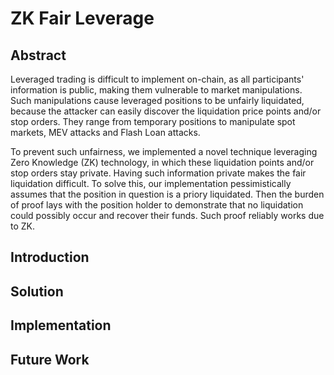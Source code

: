 # ZK Fair Leverage

## Abstract

Leveraged trading is difficult to implement on-chain, as all participants' information is public, making them vulnerable to market manipulations. Such manipulations cause
leveraged positions to be unfairly liquidated, because the attacker can easily discover the liquidation price points and/or stop orders. They range from temporary positions to manipulate spot markets, MEV attacks and Flash Loan attacks.

To prevent such unfairness, we implemented a novel technique leveraging Zero Knowledge (ZK) technology, in which these liquidation points and/or stop orders stay private.
Having such information private makes the fair liquidation difficult. To solve this, our implementation pessimistically assumes that the position in question is a priory
liquidated. Then the burden of proof lays with the position holder to demonstrate that no liquidation could possibly occur and recover their funds. Such proof reliably
works due to ZK.

## Introduction

## Solution

## Implementation

## Future Work
